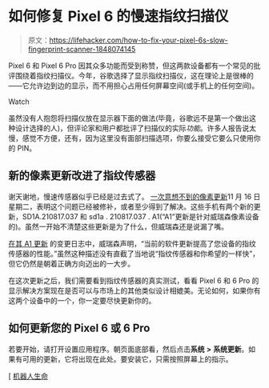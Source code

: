 # 如何修复 Pixel 6 的慢速指纹扫描仪

> 原文：<https://lifehacker.com/how-to-fix-your-pixel-6s-slow-fingerprint-scanner-1848074145>

Pixel 6 和 Pixel 6 Pro 因其众多功能而受到称赞，但这两款设备都有一个常见的批评围绕着指纹扫描仪。今年，谷歌选择了显示指纹扫描仪，这在理论上是很棒的——它允许边到边的显示，而不用担心占用任何屏幕空间(或手机上的任何空间)。

Watch

虽然没有人抱怨将扫描仪放在显示器下面的做法(毕竟，谷歌远不是第一个做出这种设计选择的人)，但评论家和用户都批评了扫描仪的实际*功能*。许多人报告说太慢，感觉不方便，还有，因为这里没有面部扫描选项，你要么接受它要么只使用你的 PIN。

## 新的像素更新改进了指纹传感器

谢天谢地，慢速传感器似乎已经是过去式了。 [一次意想不到的像素更新](https://www.droid-life.com/2021/11/16/google-releases-new-november-updates-for-pixel-6-pixel-6-pro/)11 月 16 日星期二，表明这个问题已经被修补，或者至少得到了解决。这些手机有两个新的更新，SD1A.210817.037 和 sd1a . 210817.037 . A1(“A1”更新是针对威瑞森像素设备的)。虽然一开始不清楚这些更新是为了什么，但威瑞森还是说漏了嘴。

[在其 A1 更新](https://www.verizon.com/support/google-pixel-6-pro-update/?CMP=afc_m_p_cj_na_ot_21_99_affiliate-100036542_11365093&cjevent=df55444d47b411ec838600870a82b82a&vendorid=CJM&AID=11365093&SID=76086X1526367X5d23d440984b3279c758c63c2cc8e1f3&PUBID=100036542&cjdata=MXxOfDB8WXww) 的变更日志中，威瑞森声明，“当前的软件更新提高了您设备的指纹传感器的性能。”虽然这种描述没有直截了当地说“指纹传感器和你希望的一样快”，但它仍然是朝着正确方向迈出的一大步。

在这次更新之后，我们需要看到指纹传感器的真实测试，看看 Pixel 6 和 6 Pro 的显示解决方案现在是否可以与市场上的其他类似设计相媲美。无论如何，如果你有这两个设备中的一个，你一定要尽快更新你的。

## 如何更新您的 Pixel 6 或 6 Pro

若要开始，请打开设置应用程序。朝页面底部看，然后点击**系统** **>** **系统更新**。如果有可用的更新，它将出现在此处。要安装它，只需按照屏幕上的指示。

[ [机器人生命](https://www.droid-life.com/2021/11/16/google-releases-new-november-updates-for-pixel-6-pixel-6-pro/)